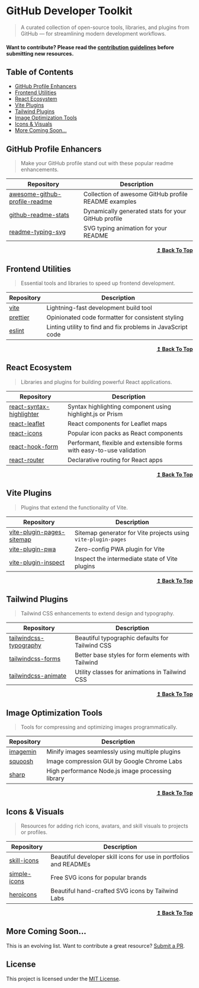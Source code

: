 # GitHub Developer Toolkit

>A curated collection of open-source tools, libraries, and plugins from GitHub — for streamlining modern development workflows.

#### Want to contribute? Please read the [contribution guidelines](CONTRIBUTING.md) before submitting new resources.

## Table of Contents

- [GitHub Profile Enhancers](#github-profile-enhancers)
- [Frontend Utilities](#frontend-utilities)
- [React Ecosystem](#react-ecosystem)
- [Vite Plugins](#vite-plugins)
- [Tailwind Plugins](#tailwind-plugins)
- [Image Optimization Tools](#image-optimization-tools)
- [Icons & Visuals](#icons--visuals)
- [More Coming Soon...](#more-coming-soon)

## GitHub Profile Enhancers

>Make your GitHub profile stand out with these popular readme enhancements.

| Repository | Description |
|------------|-------------|
| [awesome-github-profile-readme](https://github.com/abhisheknaiidu/awesome-github-profile-readme) | Collection of awesome GitHub profile README examples |
| [github-readme-stats](https://github.com/anuraghazra/github-readme-stats) | Dynamically generated stats for your GitHub profile |
| [readme-typing-svg](https://github.com/DenverCoder1/readme-typing-svg) | SVG typing animation for your README |

<div align="right">
    <b><a href="#table-of-contents">↥ Back To Top</a></b>
</div>

## Frontend Utilities

>Essential tools and libraries to speed up frontend development.

| Repository | Description |
|------------|-------------|
| [vite](https://github.com/vitejs/vite) | Lightning-fast development build tool |
| [prettier](https://github.com/prettier/prettier) | Opinionated code formatter for consistent styling |
| [eslint](https://github.com/eslint/eslint) | Linting utility to find and fix problems in JavaScript code |

<div align="right">
    <b><a href="#table-of-contents">↥ Back To Top</a></b>
</div>

## React Ecosystem

>Libraries and plugins for building powerful React applications.

| Repository | Description |
|------------|-------------|
| [react-syntax-highlighter](https://github.com/react-syntax-highlighter/react-syntax-highlighter) | Syntax highlighting component using highlight.js or Prism |
| [react-leaflet](https://github.com/PaulLeCam/react-leaflet) | React components for Leaflet maps |
| [react-icons](https://github.com/react-icons/react-icons) | Popular icon packs as React components |
| [react-hook-form](https://github.com/react-hook-form/react-hook-form) | Performant, flexible and extensible forms with easy-to-use validation |
| [react-router](https://github.com/remix-run/react-router) | Declarative routing for React apps |

<div align="right">
    <b><a href="#table-of-contents">↥ Back To Top</a></b>
</div>

## Vite Plugins

>Plugins that extend the functionality of Vite.

| Repository | Description |
|------------|-------------|
| [vite-plugin-pages-sitemap](https://github.com/hiro-sun/vite-plugin-pages-sitemap) | Sitemap generator for Vite projects using `vite-plugin-pages` |
| [vite-plugin-pwa](https://github.com/antfu/vite-plugin-pwa) | Zero-config PWA plugin for Vite |
| [vite-plugin-inspect](https://github.com/antfu/vite-plugin-inspect) | Inspect the intermediate state of Vite plugins |

<div align="right">
    <b><a href="#table-of-contents">↥ Back To Top</a></b>
</div>

## Tailwind Plugins

>Tailwind CSS enhancements to extend design and typography.

| Repository | Description |
|------------|-------------|
| [tailwindcss-typography](https://github.com/tailwindlabs/tailwindcss-typography) | Beautiful typographic defaults for Tailwind CSS |
| [tailwindcss-forms](https://github.com/tailwindlabs/tailwindcss-forms) | Better base styles for form elements with Tailwind |
| [tailwindcss-animate](https://github.com/jamiebuilds/tailwindcss-animate) | Utility classes for animations in Tailwind CSS |

<div align="right">
    <b><a href="#table-of-contents">↥ Back To Top</a></b>
</div>

## Image Optimization Tools

>Tools for compressing and optimizing images programmatically.

| Repository | Description |
|------------|-------------|
| [imagemin](https://github.com/imagemin/imagemin) | Minify images seamlessly using multiple plugins |
| [squoosh](https://github.com/GoogleChromeLabs/squoosh) | Image compression GUI by Google Chrome Labs |
| [sharp](https://github.com/lovell/sharp) | High performance Node.js image processing library |

<div align="right">
    <b><a href="#table-of-contents">↥ Back To Top</a></b>
</div>

## Icons & Visuals

>Resources for adding rich icons, avatars, and skill visuals to projects or profiles.

| Repository | Description |
|------------|-------------|
| [skill-icons](https://github.com/tandpfun/skill-icons) | Beautiful developer skill icons for use in portfolios and READMEs |
| [simple-icons](https://github.com/simple-icons/simple-icons) | Free SVG icons for popular brands |
| [heroicons](https://github.com/tailwindlabs/heroicons) | Beautiful hand-crafted SVG icons by Tailwind Labs |

<div align="right">
    <b><a href="#table-of-contents">↥ Back To Top</a></b>
</div>

## More Coming Soon...

This is an evolving list. Want to contribute a great resource? [Submit a PR](CONTRIBUTING.md).

## License

This project is licensed under the [MIT License](LICENSE).
